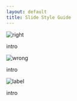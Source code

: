 ```yaml
---
layout: default
title: Slide Style Guide
---
```

<div class="ss-guide">
	<div class="ss-part">
		<img class="ss-part-img" src="http://peterpic.qiniudn.com/slide-right.png" alt="right">
		<p class="ss-part-desc">intro</p>
	</div>	
	<div class="ss-part">
		<img class="ss-part-img" src="http://peterpic.qiniudn.com/slide-wrong.png" alt="wrong">
		<p class="ss-part-desc">intro</p>
	</div>	
	<div class="ss-part">
		<img class="ss-part-img" src="http://peterpic.qiniudn.com/slide-label.png" alt="label">
		<p class="ss-part-desc">intro</p>
  </div>
</div>

